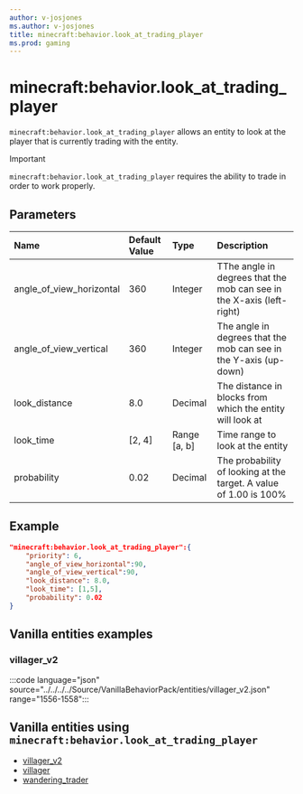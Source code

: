 ```yaml
---
author: v-josjones
ms.author: v-josjones
title: minecraft:behavior.look_at_trading_player
ms.prod: gaming
---
```


# minecraft:behavior.look_at_trading_player

`minecraft:behavior.look_at_trading_player` allows an entity to look at the player that is currently trading with the entity.

>[!IMPORTANT]
> `minecraft:behavior.look_at_trading_player` requires the ability to trade in order to work properly.

## Parameters

|Name |Default Value  |Type  |Description  |
|:----------|:----------|:----------|:----------|
|angle_of_view_horizontal| 360| Integer| TThe angle in degrees that the mob can see in the X-axis (left-right)|
|angle_of_view_vertical| 360| Integer| The angle in degrees that the mob can see in the Y-axis (up-down) |
|look_distance| 8.0| Decimal| The distance in blocks from which the entity will look at |
|look_time| [2, 4]| Range [a, b]| Time range to look at the entity |
|probability| 0.02|  Decimal| The probability of looking at the target. A value of 1.00 is 100% |

## Example

```json
"minecraft:behavior.look_at_trading_player":{
    "priority": 6,
    "angle_of_view_horizontal":90,
    "angle_of_view_vertical":90,
    "look_distance": 8.0,
    "look_time": [1,5],
    "probability": 0.02
}
```

## Vanilla entities examples

### villager_v2

:::code language="json" source="../../../../Source/VanillaBehaviorPack/entities/villager_v2.json" range="1556-1558":::

## Vanilla entities using `minecraft:behavior.look_at_trading_player`

- [villager_v2](../../../../Source/VanillaBehaviorPack_Snippets/entities/villager_v2.md)
- [villager](../../../../Source/VanillaBehaviorPack_Snippets/entities/villager.md)
- [wandering_trader](../../../../Source/VanillaBehaviorPack_Snippets/entities/wandering_trader.md)
